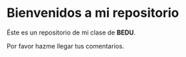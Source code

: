 
# Bienvenidos a mi repositorio

Éste es un repositorio de mi clase de **BEDU**.

Por favor hazme llegar tus comentarios.
